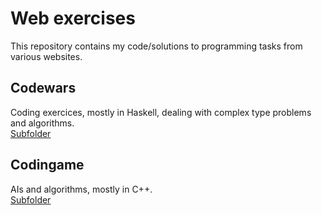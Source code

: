 # Web exercises

This repository contains my code/solutions to programming tasks from various websites.

## Codewars

Coding exercices, mostly in Haskell, dealing with complex type problems and algorithms.  
[Subfolder](/codewars/)


## Codingame

AIs and algorithms, mostly in C++.  
[Subfolder](/codingame/)
